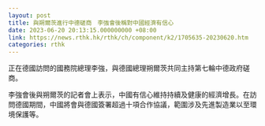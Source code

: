 ```yaml
---
layout: post
title: 與朔爾茨進行中德磋商　李強會後稱對中國經濟有信心
date: 2023-06-20 20:13:15.000000000 +08:00
link: https://news.rthk.hk/rthk/ch/component/k2/1705635-20230620.htm
categories: rthk
---
```


正在德國訪問的國務院總理李強，與德國總理朔爾茨共同主持第七輪中德政府磋商。

李強會後與朔爾茨的記者會上表示，中國有信心維持持續及健康的經濟增長。在訪問德國期間，中國將會與德國簽署超過十項合作協議，範圍涉及先進製造業以至環境保護等。
